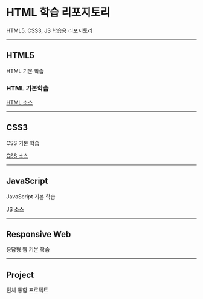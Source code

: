 # HTML 학습 리포지토리
HTML5, CSS3, JS 학습용 리포지토리

---------------------------------------

## HTML5
HTML 기본 학습

### HTML 기본학습

[HTML 소스](https://github.com/choiyeonseong/StudyHtml/blob/main/01_HTML)

---------------------------------------

## CSS3
CSS 기본 학습

[CSS 소스](https://github.com/choiyeonseong/StudyHtml/tree/main/02_CSS)
 
---------------------------------------

## JavaScript 
JavaScript 기본 학습

[JS 소스](https://github.com/choiyeonseong/StudyHtml/tree/main/03_JavaScript)

---------------------------------------

## Responsive Web
응답형 웹 기본 학습

---------------------------------------

## Project
전체 통합 프로젝트


